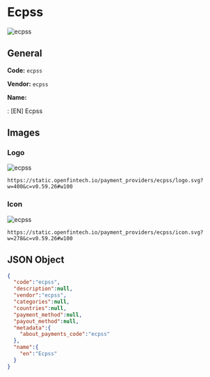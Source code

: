 
# Ecpss 
![ecpss](https://static.openfintech.io/payment_providers/ecpss/logo.svg?w=400&c=v0.59.26#w100)  

## General 
 
**Code:** `ecpss` 
 
**Vendor:** `ecpss` 
 
**Name:** 
 
:	[EN] Ecpss 
 

## Images 

### Logo 
 
![ecpss](https://static.openfintech.io/payment_providers/ecpss/logo.svg?w=400&c=v0.59.26#w100)  

```
https://static.openfintech.io/payment_providers/ecpss/logo.svg?w=400&c=v0.59.26#w100
```  

### Icon 
 
![ecpss](https://static.openfintech.io/payment_providers/ecpss/icon.svg?w=278&c=v0.59.26#w100)  

```
https://static.openfintech.io/payment_providers/ecpss/icon.svg?w=278&c=v0.59.26#w100
```  

## JSON Object 

```json
{
  "code":"ecpss",
  "description":null,
  "vendor":"ecpss",
  "categories":null,
  "countries":null,
  "payment_method":null,
  "payout_method":null,
  "metadata":{
    "about_payments_code":"ecpss"
  },
  "name":{
    "en":"Ecpss"
  }
}
```  
